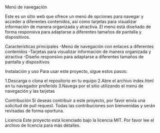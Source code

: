 Menú de navegación

Este es un sitio web que ofrece un menú de opciones para navegar y acceder a diferentes contenidos, así como tarjetas para visualizar información de manera organizada y atractiva. El menú está diseñado de forma responsiva para adaptarse a diferentes tamaños de pantalla y dispositivos.

Características principales
-Menú de navegación con enlaces a diferentes contenidos
-Tarjetas para visualizar información de manera organizada y atractiva
-Diseño responsivo para adaptarse a diferentes tamaños de pantalla y dispositivos

Instalación y uso
Para usar este proyecto, sigue estos pasos:

1.Descarga o clona el repositorio en tu equipo
2.Abre el archivo index.html en tu navegador preferido
3.Navega por el sitio utilizando el menú de navegación y las tarjetas

Contribución
Si deseas contribuir a este proyecto, por favor envía una solicitud de pull request. Todas las contribuciones son bienvenidas y serán revisadas de forma oportuna.

Licencia
Este proyecto está licenciado bajo la licencia MIT. Por favor lee el archivo de licencia para más detalles.
